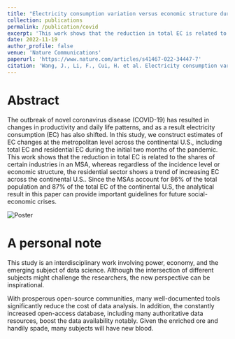 ```yaml
---
title: "Electricity consumption variation versus economic structure during COVID-19 on metropolitan statistical areas in the US"
collection: publications
permalink: /publication/covid
excerpt: 'This work shows that the reduction in total EC is related to the shares of certain industries in an MSA, whereas regardless of the incidence level or economic structure, the residential sector shows a trend of increasing EC across the continental U.S..'
date: 2022-11-19
author_profile: false
venue: 'Nature Communications'
paperurl: 'https://www.nature.com/articles/s41467-022-34447-7'
citation: 'Wang, J., Li, F., Cui, H. et al. Electricity consumption variation versus economic structure during COVID-19 on metropolitan statistical areas in the US. Nat Commun 13, 7122 (2022). https://doi.org/10.1038/s41467-022-34447-7'
---
```


# Abstract

The outbreak of novel coronavirus disease (COVID-19) has resulted in changes in productivity and daily life patterns, and as a result electricity consumption (EC) has also shifted. In this study, we construct estimates of EC changes at the metropolitan level across the continental U.S., including total EC and residential EC during the initial two months of the pandemic. This work shows that the reduction in total EC is related to the shares of certain industries in an MSA, whereas regardless of the incidence level or economic structure, the residential sector shows a trend of increasing EC across the continental U.S.. Since the MSAs account for 86% of the total population and 87% of the total EC of the continental U.S, the analytical result in this paper can provide important guidelines for future social-economic crises.

![Poster](/images/poster/covid.png)

# A personal note

This study is an interdisciplinary work involving power, economy, and the emerging subject of data science. Although the intersection of different subjects might challenge the researchers, the new perspective can be inspirational.

With prosperous open-source communities, many well-documented tools significantly reduce the cost of data analysis. In addition, the constantly increased open-access database, including many authoritative data resources, boost the data availability notably. Given the enriched ore and handily spade, many subjects will have new blood.
